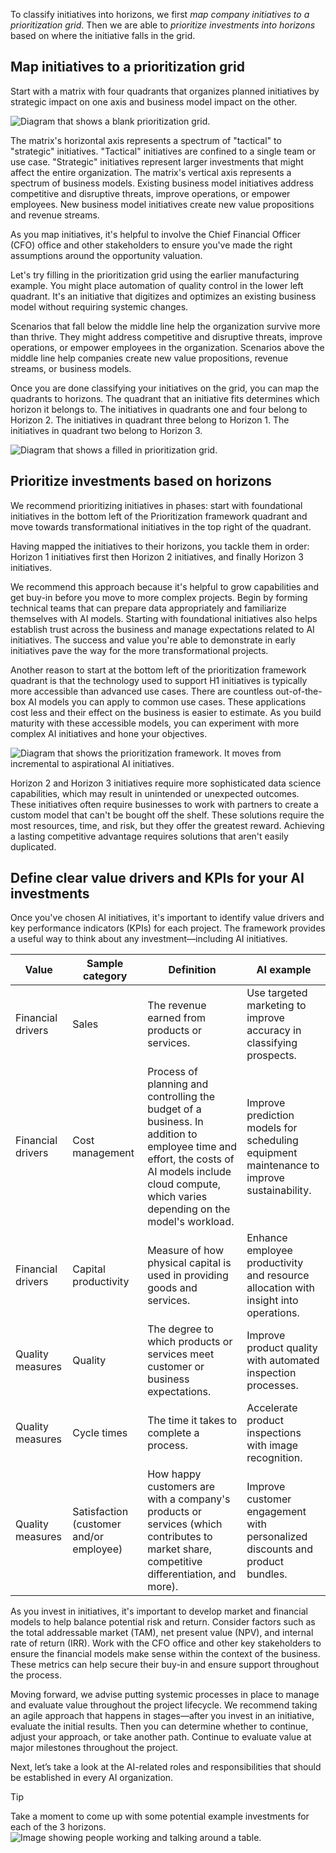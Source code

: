 To classify initiatives into horizons, we first *map company initiatives to a prioritization grid*. Then we are able to *prioritize investments into horizons* based on where the initiative falls in the grid. 

## Map initiatives to a prioritization grid 

Start with a matrix with four quadrants that organizes planned initiatives by strategic impact on one axis and business model impact on the other. 

![Diagram that shows a blank prioritization grid.](../media/2-blank-prioritization-grid.png)

The matrix's horizontal axis represents a spectrum of "tactical" to "strategic" initiatives. "Tactical" initiatives are confined to a single team or use case. "Strategic" initiatives represent larger investments that might affect the entire organization. The matrix's vertical axis represents a spectrum of business models. Existing business model initiatives address competitive and disruptive threats, improve operations, or empower employees. New business model initiatives create new value propositions and revenue streams. 

As you map initiatives, it's helpful to involve the Chief Financial Officer (CFO) office and other stakeholders to ensure you've made the right assumptions around the opportunity valuation.

Let's try filling in the prioritization grid using the earlier manufacturing example. You might place automation of quality control in the lower left quadrant. It's an initiative that digitizes and optimizes an existing business model without requiring systemic changes.

Scenarios that fall below the middle line help the organization survive more than thrive. They might address competitive and disruptive threats, improve operations, or empower employees in the organization. Scenarios above the middle line help companies create new value propositions, revenue streams, or business models.

Once you are done classifying your initiatives on the grid, you can map the quadrants to horizons. The quadrant that an initiative fits determines which horizon it belongs to. The initiatives in quadrants one and four belong to Horizon 2. The initiatives in quadrant three belong to Horizon 1. The initiatives in quadrant two belong to Horizon 3.  

![Diagram that shows a filled in prioritization grid.](../media/2-filled-in-prioritization-grid.png)

## Prioritize investments based on horizons

We recommend prioritizing initiatives in phases: start with foundational initiatives in the bottom left of the Prioritization framework quadrant and move towards transformational initiatives in the top right of the quadrant.

Having mapped the initiatives to their horizons, you tackle them in order: Horizon 1 initiatives first then Horizon 2 initiatives, and finally Horizon 3 initiatives.

We recommend this approach because it's helpful to grow capabilities and get buy-in before you move to more complex projects. Begin by forming technical teams that can prepare data appropriately and familiarize themselves with AI models. Starting with foundational initiatives also helps establish trust across the business and manage expectations related to AI initiatives. The success and value you're able to demonstrate in early initiatives pave the way for the more transformational projects.

Another reason to start at the bottom left of the prioritization framework quadrant is that the technology used to support H1 initiatives is typically more accessible than advanced use cases. There are countless out-of-the-box AI models you can apply to common use cases. These applications cost less and their effect on the business is easier to estimate. As you build maturity with these accessible models, you can experiment with more complex AI initiatives and hone your objectives.

![Diagram that shows the prioritization framework. It moves from incremental to aspirational AI initiatives.](../media/2-evaluate-prioritize-ai-investments-3.png)

Horizon 2 and Horizon 3 initiatives require more sophisticated data science capabilities, which may result in unintended or unexpected outcomes. These initiatives often require businesses to work with partners to create a custom model that can't be bought off the shelf. These solutions require the most resources, time, and risk, but they offer the greatest reward. Achieving a lasting competitive advantage requires solutions that aren't easily duplicated.

## Define clear value drivers and KPIs for your AI investments

Once you've chosen AI initiatives, it's important to identify value drivers and key performance indicators (KPIs) for each project. The framework provides a useful way to think about any investment—including AI initiatives.

| **Value** | **Sample category** | **Definition** | **AI example** |
|---|---|---|---|
| Financial drivers | Sales |The revenue earned from products or services. | Use targeted marketing to improve accuracy in classifying prospects. |
| Financial drivers | Cost management | Process of planning and controlling the budget of a business. In addition to employee time and effort, the costs of AI models include cloud compute, which varies depending on the model's workload. | Improve prediction models for scheduling equipment maintenance to improve sustainability. |
| Financial drivers | Capital productivity | Measure of how physical capital is used in providing goods and services. | Enhance employee productivity and resource allocation with insight into operations. |
| Quality measures | Quality | The degree to which products or services meet customer or business expectations. | Improve product quality with automated inspection processes. |
| Quality measures | Cycle times | The time it takes to complete a process. | Accelerate product inspections with image recognition.                                    |
| Quality measures | Satisfaction (customer and/or employee) | How happy customers are with a company's products or services (which contributes to market share, competitive differentiation, and more). | Improve customer engagement with personalized discounts and product bundles. |

As you invest in initiatives, it's important to develop market and financial models to help balance potential risk and return. Consider factors such as the total addressable market (TAM), net present value (NPV), and internal rate of return (IRR). Work with the CFO office and other key stakeholders to ensure the financial models make sense within the context of the business. These metrics can help secure their buy-in and ensure support throughout the process.

Moving forward, we advise putting systemic processes in place to manage and evaluate value throughout the project lifecycle. We recommend taking an agile approach that happens in stages—after you invest in an initiative, evaluate the initial results. Then you can determine whether to continue, adjust your approach, or take another path. Continue to evaluate value at major milestones throughout the project.

Next, let’s take a look at the AI-related roles and responsibilities that should be established in every AI organization.

> [!TIP]
> Take a moment to come up with some potential example investments for each of the 3 horizons.
> ![Image showing people working and talking around a table.](../media/2-Reflection.jpg)
